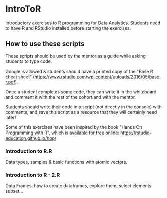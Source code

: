 # IntroToR
Introductory exercises to R programming for Data Analytics. Students need to have R and RStudio installed before starting the exercises.

## How to use these scripts

These scripts should be used by the mentor as a guide while asking students to type code. 

Google is allowed & students should have a printed copy of the "Base R cheat sheet" (https://www.rstudio.com/wp-content/uploads/2016/05/base-r.pdf). 

Once a student completes some code, they can write it in the whiteboard and comment it with the rest of the cohort and with the mentor.

Students should write their code in a script (not directly in the console) with comments, and save this script as a resource that they will certainly need later!

Some of this exercises have been inspired by the book "Hands On Programming with R", which is available for free online: https://rstudio-education.github.io/hopr


### Introduction to R.R
Data types, samples & basic functions with atomic vectors.

### Introduction to R - 2.R
Data Frames: how to create dataframes, explore them, select elements, subset...
